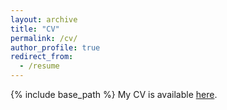 ```yaml
---
layout: archive
title: "CV"
permalink: /cv/
author_profile: true
redirect_from:
  - /resume
---
```


{% include base_path %}
My CV is available <a href="https://graemepeterson.github.io/files/GPeterson_CV_2025.pdf">here</a>.
